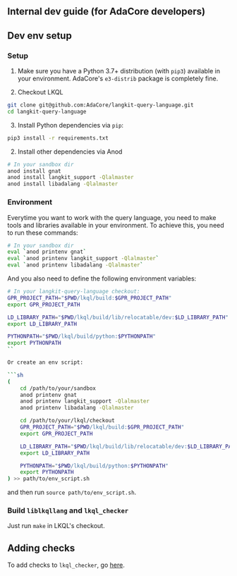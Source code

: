Internal dev guide (for AdaCore developers)
-------------------------------------------

## Dev env setup

### Setup

1. Make sure you have a Python 3.7+ distribution (with `pip3`) available in
   your environment. AdaCore's `e3-distrib` package is completely fine.

2. Checkout LKQL

```sh
git clone git@github.com:AdaCore/langkit-query-language.git
cd langkit-query-language
```

3. Install Python dependencies via `pip`:

```sh
pip3 install -r requirements.txt
```

2. Install other dependencies via Anod

```sh
# In your sandbox dir
anod install gnat
anod install langkit_support -Qlalmaster
anod install libadalang -Qlalmaster
```

### Environment

Everytime you want to work with the query language, you need to make tools and
libraries available in your environment. To achieve this, you need to run these
commands:

```sh
# In your sandbox dir
eval `anod printenv gnat`
eval `anod printenv langkit_support -Qlalmaster`
eval `anod printenv libadalang -Qlalmaster`
```

And you also need to define the following environment variables:

```sh
# In your langkit-query-language checkout:
GPR_PROJECT_PATH="$PWD/lkql/build:$GPR_PROJECT_PATH"
export GPR_PROJECT_PATH

LD_LIBRARY_PATH="$PWD/lkql/build/lib/relocatable/dev:$LD_LIBRARY_PATH"
export LD_LIBRARY_PATH

PYTHONPATH="$PWD/lkql/build/python:$PYTHONPATH"
export PYTHONPATH
``

Or create an env script:

```sh
(
    cd /path/to/your/sandbox
    anod printenv gnat
    anod printenv langkit_support -Qlalmaster
    anod printenv libadalang -Qlalmaster

    cd /path/to/your/lkql/checkout
    GPR_PROJECT_PATH="$PWD/lkql/build:$GPR_PROJECT_PATH"
    export GPR_PROJECT_PATH

    LD_LIBRARY_PATH="$PWD/lkql/build/lib/relocatable/dev:$LD_LIBRARY_PATH"
    export LD_LIBRARY_PATH

    PYTHONPATH="$PWD/lkql/build/python:$PYTHONPATH"
    export PYTHONPATH
) >> path/to/env_script.sh
```

and then run `source path/to/env_script.sh`.

### Build `liblkqllang` and `lkql_checker`

Just run `make` in LKQL's checkout.

## Adding checks

To add checks to `lkql_checker`, go [here](lkql_checker/).
